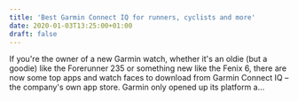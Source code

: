 ```yaml
---
title: 'Best Garmin Connect IQ for runners, cyclists and more'
date: 2020-01-03T13:25:00+01:00
draft: false
---
```


If you're the owner of a new Garmin watch, whether it's an oldie (but a goodie) like the Forerunner 235 or something new like the Fenix 6, there are now some top apps and watch faces to download from Garmin Connect IQ – the company's own app store. Garmin only opened up its platform a…